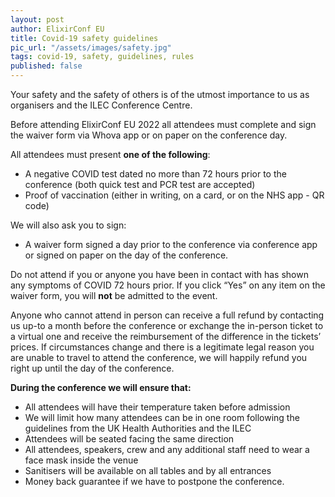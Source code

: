 ```yaml
---
layout: post
author: ElixirConf EU
title: Covid-19 safety guidelines
pic_url: "/assets/images/safety.jpg"
tags: covid-19, safety, guidelines, rules
published: false
---
```

Your safety and the safety of others is of the utmost importance to us as organisers and the ILEC Conference Centre.

Before attending ElixirConf EU 2022 all attendees must complete and sign the waiver form via Whova app or on paper on the conference day.

All attendees must present **one of the following**:
* A negative COVID test dated no more than 72 hours prior to the conference (both quick test and PCR test are accepted)
* Proof of vaccination (either in writing, on a card, or on the NHS app - QR code)

We will also ask you to sign:
* A waiver form signed a day prior to the conference via conference app or signed on paper on the day of the conference.

Do not attend if you or anyone you have been in contact with has shown any symptoms of COVID 72 hours prior. If you click “Yes” on any item on the waiver form, you will **not** be admitted to the event.

Anyone who cannot attend in person can receive a full refund by contacting us up-to a month before the conference or exchange the in-person ticket to a virtual one and receive the reimbursement of the difference in the tickets’ prices. If circumstances change and there is a legitimate legal reason you are unable to travel to attend the conference, we will happily refund you right up until the day of the conference.

**During the conference we will ensure that:**
* All attendees will have their temperature taken before admission
* We will limit how many attendees can be in one room following the guidelines from the UK Health Authorities and the ILEC
* Attendees will be seated facing the same direction
* All attendees, speakers, crew and any additional staff need to wear a face mask inside the venue
* Sanitisers will be available on all tables and by all entrances
* Money back guarantee if we have to postpone the conference.
